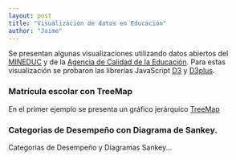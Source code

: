 ```yaml
---
layout: post
title: "Visualización de datos en Educación"
author: "Jaime"
---
```

Se presentan algunas visualizaciones utilizando datos abiertos del [MINEDUC](http://datosabiertos.mineduc.cl/) y de la [Agencia de Calidad de la Educación](http://informacionestadistica.agenciaeducacion.cl/#/bases). Para estas visualización se probaron las librerías JavaScript [D3](https://d3js.org/) y [D3plus](https://d3plus.org/).

### Matrícula escolar con TreeMap
En el primer ejemplo se presenta un gráfico jerárquico [TreeMap](https://en.wikipedia.org/wiki/Treemapping)

<div id="viz"></div>

<script>
  var visualization = d3plus.viz()
    .container("#viz")
    .data({{site.data.matricula | jsonify}})
    .type("tree_map")
    .id(["REGION","COMUNA"])
    .size("MATRICULA")
    .format("es_ES")
    .draw()
</script>


### Categorias de Desempeño con Diagrama de Sankey.

Categorias de Desempeño y Diagramas Sankey...

<div id="viz2"></div>

<script>
  var nodes = [
    /*grupos*/
    {"id": "Grupos"},
    {"id": "Grupo 1"},
    {"id": "Grupo 2"},
    {"id": "Grupo 3"},
    {"id": "Grupo 4"},
    {"id": "Grupo 5"},
    /*conceptos*/
    {"id": "Cambio/Reforma Constitucional"},
    {"id": "Protección de los Derechos"},
    {"id": "Estado Laico"},
    {"id": "Igualdad"},
    {"id": "Defensor del Ciudadano"},
    {"id": "Dignidad"},
    {"id": "Sindicalizarse y Negociación Colectiva"},
    {"id": "Cambio/Reforma Constitucional"},
    {"id": "Salud"},
    {"id": "Educación"},
    {"id": "Asamblea Constituyente"},
    {"id": "Estado Laico"},
    {"id": "Sindicalizarse y Negociación Colectiva"},
    {"id": "Régimen de Gobierno"},
    {"id": "Seguridad Social"},
    {"id": "Banco Central"},
    {"id": "Propiedad"},
    {"id": "Familia"},
    {"id": "Libre Empresa"},
    {"id": "Tribunal Constitucional"},
    {"id": "Voto Obligatorio"},
    {"id": "Democracia Participativa"},
    {"id": "Asamblea Constituyente"},
    {"id": "Estado Laico"},
    {"id": "Equidad"},
    /*comunas*/
    {"id": "Cerrillos"},
    {"id": "Cerro Navia"},
    {"id": "El Bosque"},
    {"id": "Quilicura"},
    {"id": "Estación Central"},
    {"id": "Huechuraba"},
    {"id": "La Cisterna"},
    {"id": "La Florida"},
    {"id": "Macul"},
    {"id": "Maipú"},
    {"id": "Peñalolén"},
    {"id": "Recoleta"},
    {"id": "San Joaquín"},
    {"id": "San Miguel"},
    {"id": "La Reina"},
    {"id": "Las Condes"},
    {"id": "Lo Barnechea"},
    {"id": "Ñuñoa"},
    {"id": "Providencia"},
    {"id": "Santiago"},
    {"id": "Vitacura"},
    {"id": "Conchalí"},
    {"id": "Independencia"},
    {"id": "La Pintana"},
    {"id": "Lo Espejo"},
    {"id": "Pedro Aguirre Cerda"},
    {"id": "Renca"},
    {"id": "San Ramón"},
    {"id": "La Granja"},
    {"id": "Lo Prado"},
    {"id": "Pudahuel"},
    {"id": "Quinta Normal"}
  ];
  var edges = [
    /*grupos*/
    {"strenght": 1,  "source": 0, "target": 1},
    {"strenght": 1,  "source": 0, "target": 2},
    {"strenght": 1,  "source": 0, "target": 3},
    {"strenght": 1,  "source": 0, "target": 4},
    {"strenght": 1,  "source": 0, "target": 5},
    /*conceptos*/
    {"strenght": 1,  "source": 6, "target": 1},
    {"strenght": 1,  "source": 7, "target": 1},
    {"strenght": 1,  "source": 8, "target": 1},
    {"strenght": 1,  "source": 9, "target": 1},
    {"strenght": 1,  "source": 10, "target": 1},
    {"strenght": 1,  "source": 11, "target": 2},
    {"strenght": 1,  "source": 12, "target": 2},
    {"strenght": 1,  "source": 13, "target": 2},
    {"strenght": 1,  "source": 14, "target": 2},
    {"strenght": 1,  "source": 15, "target": 2},
    {"strenght": 1,  "source": 16, "target": 3},
    {"strenght": 1,  "source": 17, "target": 3},
    {"strenght": 1,  "source": 18, "target": 3},
    {"strenght": 1,  "source": 19, "target": 3},
    {"strenght": 1,  "source": 20, "target": 3},
    {"strenght": 1,  "source": 21, "target": 4},
    {"strenght": 1,  "source": 22, "target": 4},
    {"strenght": 1,  "source": 23, "target": 4},
    {"strenght": 1,  "source": 24, "target": 4},
    {"strenght": 1,  "source": 25, "target": 4},
    {"strenght": 1,  "source": 26, "target": 5},
    {"strenght": 1,  "source": 27, "target": 5},
    {"strenght": 1,  "source": 28, "target": 5},
    {"strenght": 1,  "source": 29, "target": 5},
    {"strenght": 1,  "source": 30, "target": 5},
    /*comunas*/
    {"strenght": 1,  "source": 5, "target": 31},
    {"strenght": 1,  "source": 5, "target": 32},
    {"strenght": 1,  "source": 5, "target": 33},
    {"strenght": 1,  "source": 5, "target": 34},
    {"strenght": 1,  "source": 4, "target": 35},
    {"strenght": 1,  "source": 4, "target": 36},
    {"strenght": 1,  "source": 4, "target": 37},
    {"strenght": 1,  "source": 4, "target": 38},
    {"strenght": 1,  "source": 4, "target": 39},
    {"strenght": 1,  "source": 4, "target": 40},
    {"strenght": 1,  "source": 4, "target": 41},
    {"strenght": 1,  "source": 4, "target": 42},
    {"strenght": 1,  "source": 4, "target": 43},
    {"strenght": 1,  "source": 4, "target": 44},
    {"strenght": 1,  "source": 3, "target": 45},
    {"strenght": 1,  "source": 3, "target": 46},
    {"strenght": 1,  "source": 3, "target": 47},
    {"strenght": 1,  "source": 3, "target": 48},
    {"strenght": 1,  "source": 3, "target": 49},
    {"strenght": 1,  "source": 3, "target": 50},
    {"strenght": 1,  "source": 3, "target": 51},
    {"strenght": 1,  "source": 2, "target": 52},
    {"strenght": 1,  "source": 2, "target": 53},
    {"strenght": 1,  "source": 2, "target": 54},
    {"strenght": 1,  "source": 2, "target": 55},
    {"strenght": 1,  "source": 2, "target": 56},
    {"strenght": 1,  "source": 2, "target": 57},
    {"strenght": 1,  "source": 2, "target": 58},
    {"strenght": 1,  "source": 1, "target": 59},
    {"strenght": 1,  "source": 1, "target": 60},
    {"strenght": 1,  "source": 1, "target": 61},
    {"strenght": 1,  "source": 1, "target": 62}
  ];
  var visualization = d3plus.viz()
    .container("#viz2")
    .edges({
      "strength": "strength",
      "value": edges
    })
    .focus({
      "tooltip": false,
      "value": "Grupos"
    })
    .id("id")
    .nodes(nodes)
    .size(100)
    .type("sankey")
    .draw();
</script>
